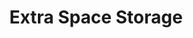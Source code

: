 ---
title: "Extra Space Storage"
url: /miami/extra-space-storage-southwest-81st-terrace/
shop: storage rental
---